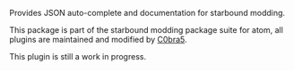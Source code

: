 Provides JSON auto-complete and documentation for starbound modding.

This package is part of the starbound modding package suite for atom, all plugins are maintained and modified by [C0bra5](https://atom.io/users/C0bra5).

This plugin is still a work in progress.

